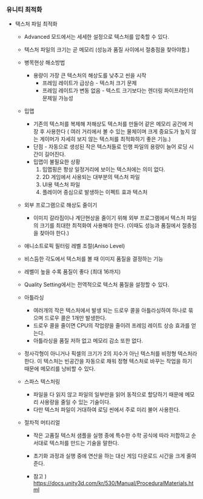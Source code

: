 ### 유니티 최적화

* 택스처 파일 최적화

  * Advanced 모드에서는 세세한 설정으로 텍스처를 압축할 수 있다.

  * 텍스처 파일의 크기는 곧 메모리 (성능과 품질 사이에서 절충점을 찾아야함.)

  * 병목현상 해소방법

    * 용량이 가장 큰 텍스처의 해상도를 낮추고 씬을 시작
      * 프레임 레이트가 급상승 -  텍스처 크기 문제
      * 프레임 레이트가 변동 없음 - 텍스트 크기보다는 렌더링 파이프라인의 문제일 가능성

  * 밉맵

    * 기존의 텍스처를 복제해 저해상도 텍스처를 만들어 같은 메모리 공간에 저장 후 사용한다 ( 여러 거리에서 볼 수 있는 물체이며 크게 중요도가 높지 않는 게이머가 자세히 보지 않는 텍스처를 최적화하기 좋은 기능.)
    * 단점 - 자동으로 생성된 작은 텍스처들로 인행 파일의 용량이 늘어 로딩 시간이 길어진다.
    * 밉맵이 불필요한 상황 
      1. 밉맵핑은 항상 일정거리에 보이는 텍스처에는 의미 없다.
      2. 2D 게임에서 사용되는 대부분의 텍스처 파일
      3. UI용 텍스처 파일
      4. 플레이어 중심으로 발생하는 이펙트 효과 텍스처

  * 외부 프로그램으로 해상도 줄이기

    * 이미지 갈라짐이나 계단현상을 줄이기 위해  외부 프로그램에서 텍스처 파일의 크기를 최대한 최적화여 사용해야 한다. (이때도 성능과 품질에서 절충점을 찾아야 한다.)

  *  애니소트로픽 필터링 레벨 조절(Aniso Level)

    * 비스듬한 각도에서 텍스처를 볼 때 이미지 품질을 결정하는 기능
    * 레벨이 높을 수록 품질이 좋다 (최대 16까지)
    * Quality Setting에서는 전역적으로 텍스처 품질을 설정할 수 있다.

  * 아틀라싱

    * 여러개의 작은 텍스처에서 발생 되는 드로우 콜을 아틀라싱하여 하나로 묶으며 드로우 콜은 1개만 발생한다.
    * 드로우 콜을 줄이면 CPU의 작업량을 줄이려 프레임 레이트 상승 효과를 얻는다.
    * 아틀라싱을 품질 저하 없고 메모리 감소 또한 없다.

  * 정사각형이 아니거나 픽셀의 크기가 2의 지수가 아닌 텍스처를 비정형 텍스처라 한다.
    이 텍스처는 빈공간을 자동으로 채워 정형 텍스처로 바꾸는 작업을 하기 때문에 메모리를 낭비할 수 있다.

  * 스파스 텍스처링 

    * 파일을 다 읽지 않고 파일의 일부만을 읽어 동적으로 할당하기 때문에 메모리 사용량을 줄일 수 있는 기술이다.
    * 다만 텍스처 파일이 거대하여 로딩 씬에서 주로 미리 불어 사용한다.

  * 절차적 머티리얼

    * 작은 고품질 텍스처 샘플을 실행 중에 특수한 수학 공식에 따라 저합하고 순서대로 텍스처를 만드는 기술을 말한다.

    * 초기화 과정과 실행 중에 연산을 하는 대신 게임 다운로드 시간을 크게 줄여준다.

    * 참고 ) https://docs.unity3d.com/kr/530/Manual/ProceduralMaterials.html




